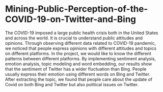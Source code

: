 # Mining-Public-Perception-of-the-COVID-19-on-Twitter-and-Bing
The COVID-19 imposed a large public health crisis both in the United States and across the world. It is crucial to understand public attitudes and opinions. Through observing different data related to COVID-19 pandemic, we noticed that people express opinions with different attitudes and topics on different platforms. In the project, we would like to know the different patterns between different platforms. By implementing sentiment analysis, emotion analysis, topic modeling and word embedding, our results show that the sentiment of Twitter has a wider fluctuation than Bing. People usually express their emotion using different words on Bing and Twitter. After extracting the topic, we found that people care about the update of Covid on both Bing and Twitter but also political issues on Twitter.
